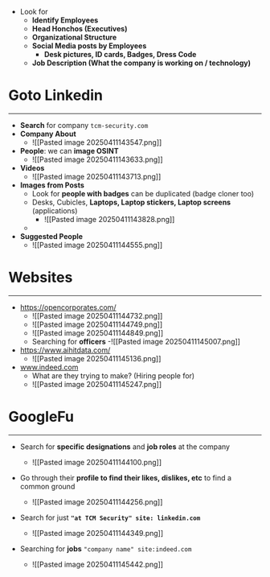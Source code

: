 - Look for
	- **Identify Employees**
	- **Head Honchos (Executives)**
	- **Organizational Structure**
	- **Social Media posts by Employees**
		- **Desk pictures, ID cards, Badges, Dress Code**
	- **Job Description (What the company is working on / technology)**

# Goto Linkedin
---
- **Search** for company `tcm-security.com`
- **Company About**
	- ![[Pasted image 20250411143547.png]]
- **People**: we can **image OSINT**
	- ![[Pasted image 20250411143633.png]]
- **Videos**
	- ![[Pasted image 20250411143713.png]]
- **Images from Posts**
	- Look for **people with badges** can be duplicated (badge cloner too)
	- Desks, Cubicles, **Laptops, Laptop stickers, Laptop screens** (applications)
		- ![[Pasted image 20250411143828.png]]
	- 
- **Suggested People**
	- ![[Pasted image 20250411144555.png]]



# Websites
---
- https://opencorporates.com/
	- ![[Pasted image 20250411144732.png]]
	- ![[Pasted image 20250411144749.png]]
	- ![[Pasted image 20250411144849.png]]
	- Searching for **officers**
		-![[Pasted image 20250411145007.png]]
- https://www.aihitdata.com/
	- ![[Pasted image 20250411145136.png]]
- www.indeed.com
	- What are they trying to make? (Hiring people for)
	- ![[Pasted image 20250411145247.png]]
# GoogleFu
---
- Search for **specific designations** and **job roles** at the company
	- ![[Pasted image 20250411144100.png]]
- Go through their **profile to find their likes, dislikes, etc** to find a common ground
	- ![[Pasted image 20250411144256.png]]

- Search for just **`"at TCM Security" site: linkedin.com`**
	- ![[Pasted image 20250411144349.png]]
- Searching for **jobs** `"company name" site:indeed.com`
	- ![[Pasted image 20250411145442.png]]

